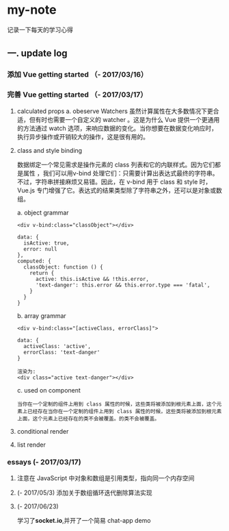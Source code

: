 ﻿# my-note
记录一下每天的学习心得

## 一. update log    

### 添加 Vue getting started （- 2017/03/16）


### 完善 Vue getting started （- 2017/03/17）
1. calculated props
    a. obeserve Watchers
        虽然计算属性在大多数情况下更合适，但有时也需要一个自定义的 watcher 。这是为什么 Vue 提供一个更通用的方法通过 watch 选项，来响应数据的变化。当你想要在数据变化响应时，执行异步操作或开销较大的操作，这是很有用的。

2. class and style binding

    数据绑定一个常见需求是操作元素的 class 列表和它的内联样式。因为它们都是属性 ，我们可以用v-bind 处理它们：只需要计算出表达式最终的字符串。不过，字符串拼接麻烦又易错。因此，在 v-bind 用于 class 和 style 时， Vue.js 专门增强了它。表达式的结果类型除了字符串之外，还可以是对象或数组。

    a. object grammar

    ```
    <div v-bind:class="classObject"></div>

    data: {
      isActive: true,
      error: null
    },
    computed: {
      classObject: function () {
        return {
          active: this.isActive && !this.error,
          'text-danger': this.error && this.error.type === 'fatal',
        }
      }
    }
    ```
    b. array grammar
    
    ```
    <div v-bind:class="[activeClass, errorClass]">

    data: {
      activeClass: 'active',
      errorClass: 'text-danger'
    }

    渲染为:
    <div class="active text-danger"></div>
    ```
    c. used on component
    ```
    当你在一个定制的组件上用到 class 属性的时候，这些类将被添加到根元素上面，这个元素上已经存在当你在一个定制的组件上用到 class 属性的时候，这些类将被添加到根元素上面，这个元素上已经存在的类不会被覆盖。的类不会被覆盖。
    ```
3. conditional render
4. list render

### essays (- 2017/03/17)
1. 注意在 JavaScript 中对象和数组是引用类型，指向同一个内存空间

2. (- 2017/05/3)
添加关于数组循环迭代删除算法实现

3. (- 2017/06/23)

    学习了**socket.io**,并开了一个简易 chat-app demo


